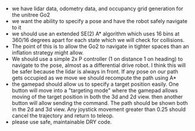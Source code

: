 - we have lidar data, odometry data, and occupancy grid generation for the unitree Go2
- we want the ability to specify a pose and have the robot safely navigate to it 
- we should use an extended SE(2) A* algorithm which uses 16 bins at 360/16 degrees apart for each state which we will check for collisions.  
- The point of this is to allow the Go2 to navigate in tighter spaces than an inflation strategy might allow. 
- We should use a simple 2x P controller (1 on distance 1 on heading) to navigate to the pose, almost as a differential drive robot.  I think this will be safer because the lidar is always in front.  If any pose on our path gets occupied as we move we should recompute the path using A*
- the gamepad should allow us to specify a target position easily. One button will move into a "targeting mode" where the gamepad allows moving of the target position in both the 3d and 2d view.  then another button will allow sending the command.  The path should be shown both in the 2d and 3d view.  Any joystick movement greater than 0.25 should cancel the trajectory and return to teleop.  
- please use safe, maintainable DRY code. 
